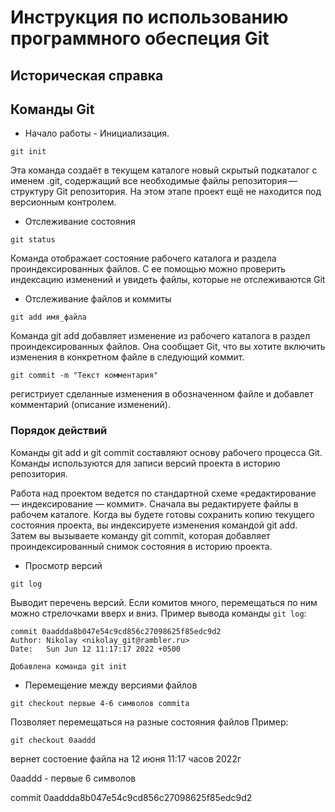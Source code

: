 # Инструкция по использованию программного обеспеция Git

## Историческая справка

## Команды Git

* Начало работы - Инициализация.

```
git init
```

Эта команда создаёт в текущем каталоге новый скрытый подкаталог с именем .git, содержащий все необходимые файлы репозитория — структуру Git репозитория. На этом этапе проект ещё не находится под версионным контролем.

* Отслеживание состояния

```
git status
```

Команда отображает состояние рабочего каталога и раздела проиндексированных файлов. С ее помощью можно проверить индексацию изменений и увидеть файлы, которые не отслеживаются Git

* Отслеживание файлов и коммиты

```
git add имя_файла
```

Команда git add добавляет изменение из рабочего каталога в раздел проиндексированных файлов. Она сообщает Git, что вы хотите включить изменения в конкретном файле в следующий коммит.

```
git commit -m "Текст комментария"
```

регистриует сделанные изменения в обозначенном файле и добавлет комментарий (описание изменений).

### Порядок действий

Команды git add и git commit составляют основу рабочего процесса Git. Команды используются для записи версий проекта в историю репозитория.

Работа над проектом ведется по стандартной схеме «редактирование — индексирование — коммит». Сначала вы редактируете файлы в рабочем каталоге. Когда вы будете готовы сохранить копию текущего состояния проекта, вы индексируете изменения командой git add. Затем вы вызываете команду git commit, которая добавляет проиндексированный снимок состояния в историю проекта. 

* Просмотр версий

```
git log
```

Выводит перечень версий. Если комитов много,  перемещаться по ним можно стрелочками вверх и вниз. Пример вывода команды `git log`:

```
commit 0aaddda8b047e54c9cd856c27098625f85edc9d2
Author: Nikolay <nikolay_git@rambler.ru>
Date:   Sun Jun 12 11:17:17 2022 +0500

Добавлена команда git init
```

* Перемещение между версиями файлов

```
git checkout первые 4-6 символов commita
```

Позволяет перемещаться на разные состояния файлов
Пример:

```        
git checkout 0aaddd
```

вернет состоение файла на 12 июня 11:17 часов  2022г 

0aaddd - первые 6 символов 

commit 0aaddda8b047e54c9cd856c27098625f85edc9d2





